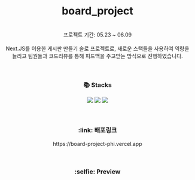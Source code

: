 <div align=center>
  
# board_project
<br/>
프로젝트 기간: 05.23 ~ 06.09
<br/><br/>
Next.JS를 이용한 게시판 만들기 솔로 프로젝트로, 새로운 스택들을 사용하여 역량을 늘리고 팀원들과 코드리뷰를 통해 피드백을 주고받는 방식으로 진행하였습니다.
<br/><br/><br/>
<h3>📚 Stacks</h3>
<img src="https://img.shields.io/badge/Next.Js-000000?style=flat&logo=nextdotjs&logoColor=white"/>
<img src="https://img.shields.io/badge/TypeScript-3178C6?style=flat&logo=Typescript&logoColor=white"/>
<img src="https://img.shields.io/badge/Tailwind CSS-06B6D4?style=flat&logo=Tailwind CSS&logoColor=white"/>
<br/><br/><br/>
<h3>:link:  배포링크</h3>
https://board-project-phi.vercel.app
<br/><br/><br/>
<h3>:selfie:  Preview</h3>

</div>
